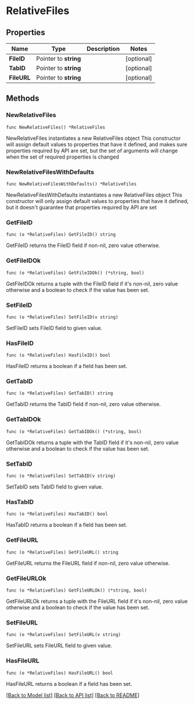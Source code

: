 # RelativeFiles

## Properties

Name | Type | Description | Notes
------------ | ------------- | ------------- | -------------
**FileID** | Pointer to **string** |  | [optional] 
**TabID** | Pointer to **string** |  | [optional] 
**FileURL** | Pointer to **string** |  | [optional] 

## Methods

### NewRelativeFiles

`func NewRelativeFiles() *RelativeFiles`

NewRelativeFiles instantiates a new RelativeFiles object
This constructor will assign default values to properties that have it defined,
and makes sure properties required by API are set, but the set of arguments
will change when the set of required properties is changed

### NewRelativeFilesWithDefaults

`func NewRelativeFilesWithDefaults() *RelativeFiles`

NewRelativeFilesWithDefaults instantiates a new RelativeFiles object
This constructor will only assign default values to properties that have it defined,
but it doesn't guarantee that properties required by API are set

### GetFileID

`func (o *RelativeFiles) GetFileID() string`

GetFileID returns the FileID field if non-nil, zero value otherwise.

### GetFileIDOk

`func (o *RelativeFiles) GetFileIDOk() (*string, bool)`

GetFileIDOk returns a tuple with the FileID field if it's non-nil, zero value otherwise
and a boolean to check if the value has been set.

### SetFileID

`func (o *RelativeFiles) SetFileID(v string)`

SetFileID sets FileID field to given value.

### HasFileID

`func (o *RelativeFiles) HasFileID() bool`

HasFileID returns a boolean if a field has been set.

### GetTabID

`func (o *RelativeFiles) GetTabID() string`

GetTabID returns the TabID field if non-nil, zero value otherwise.

### GetTabIDOk

`func (o *RelativeFiles) GetTabIDOk() (*string, bool)`

GetTabIDOk returns a tuple with the TabID field if it's non-nil, zero value otherwise
and a boolean to check if the value has been set.

### SetTabID

`func (o *RelativeFiles) SetTabID(v string)`

SetTabID sets TabID field to given value.

### HasTabID

`func (o *RelativeFiles) HasTabID() bool`

HasTabID returns a boolean if a field has been set.

### GetFileURL

`func (o *RelativeFiles) GetFileURL() string`

GetFileURL returns the FileURL field if non-nil, zero value otherwise.

### GetFileURLOk

`func (o *RelativeFiles) GetFileURLOk() (*string, bool)`

GetFileURLOk returns a tuple with the FileURL field if it's non-nil, zero value otherwise
and a boolean to check if the value has been set.

### SetFileURL

`func (o *RelativeFiles) SetFileURL(v string)`

SetFileURL sets FileURL field to given value.

### HasFileURL

`func (o *RelativeFiles) HasFileURL() bool`

HasFileURL returns a boolean if a field has been set.


[[Back to Model list]](../README.md#documentation-for-models) [[Back to API list]](../README.md#documentation-for-api-endpoints) [[Back to README]](../README.md)



